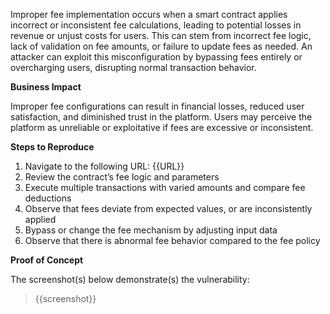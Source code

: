 Improper fee implementation occurs when a smart contract applies incorrect or inconsistent fee calculations, leading to potential losses in revenue or unjust costs for users. This can stem from incorrect fee logic, lack of validation on fee amounts, or failure to update fees as needed. An attacker can exploit this misconfiguration by bypassing fees entirely or overcharging users, disrupting normal transaction behavior.

**Business Impact** 

Improper fee configurations can result in financial losses, reduced user satisfaction, and diminished trust in the platform. Users may perceive the platform as unreliable or exploitative if fees are excessive or inconsistent.

**Steps to Reproduce**  

1. Navigate to the following URL: {{URL}}
1. Review the contract’s fee logic and parameters
1. Execute multiple transactions with varied amounts and compare fee deductions
3. Observe that fees deviate from expected values, or are inconsistently applied
4. Bypass or change the fee mechanism by adjusting input data
5. Observe that there is abnormal fee behavior compared to the fee policy

**Proof of Concept**

The screenshot(s) below demonstrate(s) the vulnerability:
>
> {{screenshot}}
